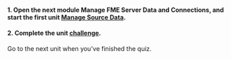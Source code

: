 <head><base target="_blank"> </head>

#### **1. Open the next module Manage FME Server Data and Connections, and start the first unit [**Manage Source Data**](https://safe.my.trailhead.com/en/content/safe/modules/manage-fme-server-data-and-connections/manage-source-data?trail_id=create-data-integration-apps).**

  


#### **2. Complete the unit** [**challenge**](https://safe.my.trailhead.com/en/content/safe/modules/manage-fme-server-data-and-connections/manage-source-data?trail_id=create-data-integration-apps#challenge).

Go to the next unit when you've finished the quiz.



